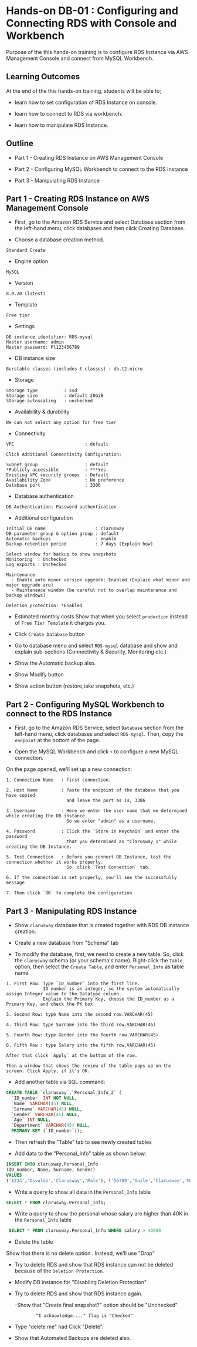 # Hands-on DB-01 : Configuring and Connecting RDS with Console and Workbench

Purpose of the this hands-on training is to configure RDS Instance via AWS Management Console and connect from MySQL Workbench.

## Learning Outcomes

At the end of the this hands-on training, students will be able to;

- learn how to set configuration of RDS Instance on console.

- learn how to connect to RDS via workbench.

- learn how to manipulate RDS Instance.

## Outline

- Part 1 - Creating RDS Instance on AWS Management Console

- Part 2 - Configuring MySQL Workbench to connect to the RDS Instance

- Part 3 - Manipulating RDS Instance

## Part 1 - Creating RDS Instance on AWS Management Console

- First, go to the Amazon RDS Service and select Database section from the left-hand menu, click databases and then click Creating Database.

- Choose a database creation method.

```text
Standard Create
```

- Engine option

```text
MySQL
```

- Version

```text
8.0.20 (latest)
```

- Template

```text
Free tier
```

- Settings

```text
DB instance identifier: RDS-mysql
Master username: admin
Master password: Pl123456789
```

- DB instance size

```text
Burstable classes (includes t classes) : db.t2.micro
```

- Storage

```text
Storage type          : ssd
Storage size          : default 20GiB
Storage autoscaling   : unchecked
```

- Availability & durability

```text
We can not select any option for free tier
```

- Connectivity

```text
VPC                           : default

Click Additional Connectivity Configuration;

Subnet group                  : default
*Publicly accessible          : ***Yes
Existing VPC security groups  : Default
Availability Zone             : No preference
Database port                 : 3306
```

- Database authentication

```text
DB Authentication: Password authentication
```

- Additional configuration

```text
Initial DB name                   : clarusway
DB parameter group & option group : default
Automatic backups                 : enable
Backup retention period           : 7 days (Explain how)

Select window for backup to show snapshots
Monitoring  : Unchecked
Log exports : Unchecked

Maintenance
  - Enable auto minor version upgrade: Enabled (Explain what minor and major upgrade are)
  - Maintenance window (be careful not to overlap maintenance and backup windows)

Deletion protection: *Enabled
```

- Estimated monthly costs
Show that when you select `production` instead of `Free Tier Template` it charges you.

- Click `Create Database` button

- Go to database menu and select `RDS-mysql` database and show and explain sub-sections (Connectivity & Security, Monitoring etc.)

- Show the Automatic backup also.

- Show Modify button

- Show action button (restore,take snapshots, etc.)

## Part 2 - Configuring MySQL Workbench to connect to the RDS Instance

- First, go to the Amazon RDS Service, select `Database` section from the left-hand menu, click databases and select `RDS-mysql`. Then, copy the `endpoint` at the bottom of the page.

- Open the MySQL Workbench and click `+` to configure a new MySQL connection.

On the page opened, we'll set up a new connection:

```text
1. Connection Name   : first connection.

2. Host Name         : Paste the endpoint of the database that you have copied 
                       and leave the port as is, 3306

3. Username          : Here we enter the user name that we determined while creating the DB instance.
                       So we enter "admin" as a username.

4. Password          : Click the `Store in Keychain` and enter the password 
                       that you determined as "Clarusway_1" while creating the DB Instance.

5. Test Connection   : Before you connect DB Instance, test the connection whether it works properly.
                       So, click `Test Connection` tab.

6. If the connection is set properly, you'll see the successfully message

7. Then click `OK` to complete the configuration
```

## Part 3 - Manipulating RDS Instance

- Show `clarusway` database that is created together with RDS DB instance creation.

- Create a new database from "Schema" tab

- To modify the database, first, we need to create a new table. So, click the `clarusway` schema (or your schema's name). Right-click the `Table` option, then select the `Create Table`, and enter `Personal_Info` as table name.

```text
1. First Row: Type `ID_number` into the first line. 
              ID number is an integer, so the system automatically assign Integer value to the Datatype column.
              Explain the Primary Key, choose the ID_number as a Primary Key, and check the PK box.

3. Second Row: type Name into the second row.VARCHAR(45)

4. Third Row: type Surname into the third row.VARCHAR(45)

5. Fourth Row: type Gender into the fourth row.VARCHAR(45)

6. Fifth Row : type Salary into the fifth row.VARCHAR(45)

After that click `Apply` at the bottom of the row.

Then a window that shows the review of the table pops up on the screen. Click Apply, if it's OK.
```
- Add another table via SQL command:

```sql
CREATE TABLE `clarusway`.`Personal_Info_2` (
  `ID_number` INT NOT NULL,
  `Name` VARCHAR(45) NULL,
  `Surname` VARCHAR(45) NULL,
  `Gender` VARCHAR(45) NULL,
  `Age` INT NULL,
  `Department` VARCHAR(45) NULL,
  PRIMARY KEY (`ID_number`));
```

- Then refresh the "Table" tab to see newly created tables 

- Add data to the "Personal_Info" table as shown below:

```sql
INSERT INTO clarusway.Personal_Info
(ID_number, Name, Surname, Gender)
VALUES
('1234','Osvaldo','Clarusway','Male'), ('56789','Guile','Clarusway','Male'), ('007','Victor','Clarusway','Male');
```

- Write a query to show all data in the `Personal_Info` table

```sql
SELECT * FROM clarusway.Personal_Info;
```

- Write a query to show the personal whose salary are higher than 40K in the `Personal_Info` table

```sql
 SELECT * FROM clarusway.Personal_Info WHERE salary > 40000
```

- Delete the table 

Show that there is no delete option . Instead, we'll use "Drop"


- Try to delete RDS and show that RDS instance can not be deleted because of the `Deletion Protection`.

- Modify DB instance for "Disabling Deletion Protection"

- Try to delete RDS and show that RDS instance again.

   -Show that "Create final snapshot?" option should be "Unchecked"
       
              "I acknowledge...." flag is "Checked"

 - Type "delete me" nad Click "Delete".

 - Show that Automated Backups are deleted also.
